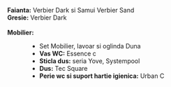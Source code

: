 <strong>Faianta:</strong> Verbier Dark si Samui Verbier Sand <br/>
<strong>Gresie:</strong> Verbier Dark <br/>
<br/>
<strong> Mobilier: </strong>
<ul>
    <li style="margin-left: 50px">Set Mobilier, lavoar si oglinda Duna</li>
    <li style="margin-left: 50px"><strong>Vas WC:</strong> Essence c</li>
    <li style="margin-left: 50px"><strong>Sticla dus:</strong> seria Yove, Systempool</li>
    <li style="margin-left: 50px"><strong>Dus:</strong> Tec Square</li>
    <li style="margin-left: 50px"><strong>Perie wc si suport hartie igienica:</strong> Urban C</li>
</ul>